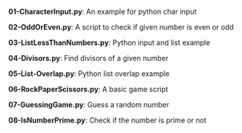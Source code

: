 **01-CharacterInput.py**: An example for python char input

**02-OddOrEven.py**: A script to check if given number is even or odd

**03-ListLessThanNumbers.py**: Python input and list example

**04-Divisors.py**: Find divisors of a given number

**05-List-Overlap.py**: Python list overlap example

**06-RockPaperScissors.py**: A basic game script

**07-GuessingGame.py**: Guess a random number

**08-IsNumberPrime.py**: Check if the number is prime or not
